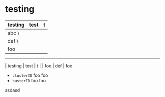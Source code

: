 # testing

| testing | test | t |
| --- | --- | --- |
| abc \
  | def \
  | foo |

- - -

| testing | test | t |
| foo | def | foo

- `clusterID`
foo foo
- `busterID`
foo foo

asdasd
